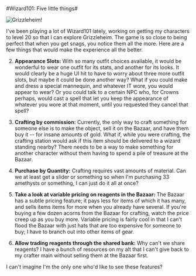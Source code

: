 #Wizard101: Five little things#

![Grizzleheim!](http://westkarana.com/wp-content/uploads/2009/08/w101almostperfect.jpg "Grizzleheim!")

I've been playing a lot of Wizard101 lately, working on getting my characters to level 20 so that I can explore Grizzleheim. The game is so close to being perfect that when you get snags, you notice them all the more. Here are a few things that would make the experience all the better.


 2. **Appearance Slots:** With so many outfit choices available, it would be wonderful to wear one outfit for its stats, and another for its looks. It would clearly be a huge UI hit to have to worry about three more outfit slots, but maybe it could be done another way? What if you could make and dress a special mannequin, and whatever IT wore, you would appear to wear? Or you could talk to a certain NPC who, for Crowns perhaps, would cast a spell that let you keep the appearance of whatever you wore at that moment, until you requested they cancel that spell?

 4. **Crafting by commission:** Currently, the only way to craft something for someone else is to make the object, sell it on the Bazaar, and have them buy it -- for insane amounts of gold. What if, while you were crafting, the crafting station would ask if this item should be delivered to a wizard standing nearby? There needs to be a way to make something for another character without them having to spend a pile of treasure at the Bazaar.

 6. **Purchase by Quantity:** Crafting requires vast amounts of material. Can we at least get a slider or something so when I'm purchasing 33 amethysts or something, I can just do it all at once?

 8. **Take a look at variable pricing on reagents in the Bazaar:** The Bazaar has a subtle pricing feature; it pays less for items of which it has many, and sells items items for more when you already have several. If you're buying a few dozen acorns from the Bazaar for crafting, watch the price creep up as you buy more. Variable pricing is fairly cool in that I can't flood the Bazaar with just hats that are too expensive for someone to buy; I have to branch out into other items of gear.

 10. **Allow trading reagents through the shared bank:** Why can't we share reagents? I have a bunch of resources on my alt that I can't give back to my crafter main without selling them at the Bazaar first.




I can't imagine I'm the only one who'd like to see these features?

